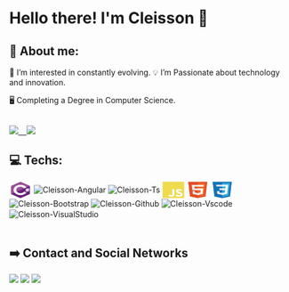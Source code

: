 # Hello there! I'm Cleisson :wave:	

## :rocket:	About me:

👀 I’m interested in constantly evolving.
:bulb: I’m Passionate about technology and innovation.

:desktop_computer: Completing a Degree in Computer Science.

</br>
<div >
  <a href="https://github.com/CleissonVieira">
   <img height="200em" src="https://github-readme-stats-git-masterrstaa-rickstaa.vercel.app/api?username=CleissonVieira&&show_icons=true&theme=aura&include_all_commits=true" /> &ensp;
   <img height="200em" src="https://github-readme-stats-git-masterrstaa-rickstaa.vercel.app/api/top-langs/?username=CleissonVieira&layout=compact&langs_count=10&theme=aura" />
  </a>
</div>  
  
 ## :computer: Techs:

  <div>
  <img align="center" alt="Cleisson-Csharp" height="30" width="40" src="https://raw.githubusercontent.com/devicons/devicon/master/icons/csharp/csharp-original.svg">
  <img align="center" alt="Cleisson-Angular" height="30" width="40" src="https://cdn.jsdelivr.net/gh/devicons/devicon/icons/angularjs/angularjs-plain.svg" />
  <img align="center" alt="Cleisson-Ts" height="30" width="30" src="https://cdn.jsdelivr.net/gh/devicons/devicon/icons/typescript/typescript-original.svg" />
  <img align="center" alt="Cleisson-Js" height="30" width="40" src="https://raw.githubusercontent.com/devicons/devicon/master/icons/javascript/javascript-plain.svg">
  <img align="center" alt="Cleisson-HTML" height="30" width="40" src="https://raw.githubusercontent.com/devicons/devicon/master/icons/html5/html5-original.svg">
  <img align="center" alt="Cleisson-CSS" height="30" width="40" src="https://raw.githubusercontent.com/devicons/devicon/master/icons/css3/css3-original.svg">
  <img align="center" alt="Cleisson-Bootstrap" height="30" width="40" src="https://cdn.jsdelivr.net/gh/devicons/devicon/icons/bootstrap/bootstrap-original.svg" />
  <img align="center" alt="Cleisson-Github" height="30" width="40" src="https://cdn.jsdelivr.net/gh/devicons/devicon/icons/github/github-original-wordmark.svg" />
  <img align="center" alt="Cleisson-Vscode" height="30" width="40" src="https://cdn.jsdelivr.net/gh/devicons/devicon/icons/vscode/vscode-original.svg" />
  <img align="center" alt="Cleisson-VisualStudio" height="30" width="40" src="https://cdn.jsdelivr.net/gh/devicons/devicon/icons/visualstudio/visualstudio-plain.svg" />
          
 </div>
  </br>
  
  ## :arrow_right: Contact and Social Networks 
  <div > 
	<a href="https://www.linkedin.com/in/cleisson-vieira-raimundi-b57ba9142/" target="_blank"><img src="https://img.shields.io/badge/-LinkedIn-%230077B5?style=for-the-badge&logo=linkedin&logoColor=white" target="_blank"></a> 
	<a href="https://www.instagram.com/cleisson.raimundi/" target="_blank"><img src="https://img.shields.io/badge/-Instagram-%23E4405F?style=for-the-badge&logo=instagram&logoColor=white" target="_blank"></a>
	<a href = "mailto:cleisson.raimundi@gmail.com"><img src="https://img.shields.io/badge/-Gmail-%23333?style=for-the-badge&logo=gmail&logoColor=white" target="_blank"></a>
	
  
</div>
